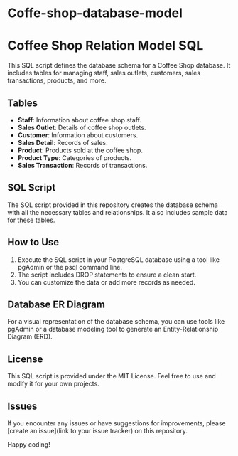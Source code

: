 # Coffe-shop-database-model

# Coffee Shop Relation Model SQL

This SQL script defines the database schema for a Coffee Shop database. It includes tables for managing staff, sales outlets, customers, sales transactions, products, and more.

## Tables

- **Staff**: Information about coffee shop staff.
- **Sales Outlet**: Details of coffee shop outlets.
- **Customer**: Information about customers.
- **Sales Detail**: Records of sales.
- **Product**: Products sold at the coffee shop.
- **Product Type**: Categories of products.
- **Sales Transaction**: Records of transactions.

## SQL Script

The SQL script provided in this repository creates the database schema with all the necessary tables and relationships. It also includes sample data for these tables.

## How to Use

1. Execute the SQL script in your PostgreSQL database using a tool like pgAdmin or the psql command line.
2. The script includes DROP statements to ensure a clean start.
3. You can customize the data or add more records as needed.

## Database ER Diagram

For a visual representation of the database schema, you can use tools like pgAdmin or a database modeling tool to generate an Entity-Relationship Diagram (ERD).

## License

This SQL script is provided under the MIT License. Feel free to use and modify it for your own projects.

## Issues

If you encounter any issues or have suggestions for improvements, please [create an issue](link to your issue tracker) on this repository.

Happy coding!
